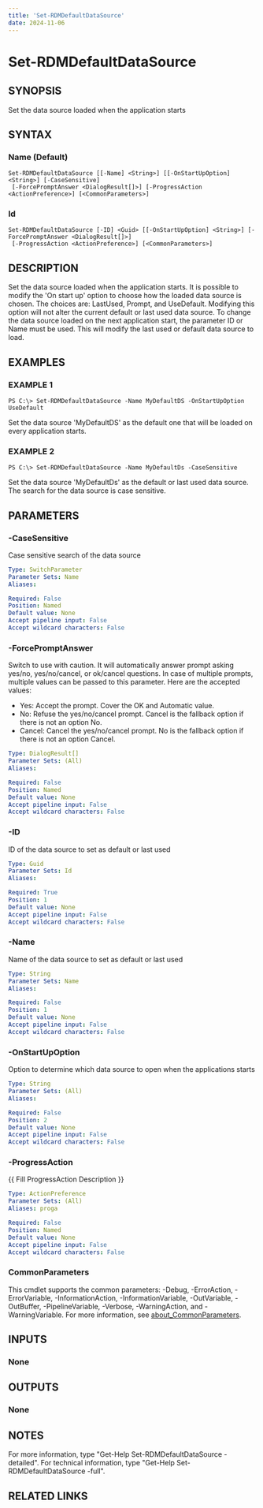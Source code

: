 ```yaml
---
title: 'Set-RDMDefaultDataSource'
date: 2024-11-06
---
```



# Set-RDMDefaultDataSource

## SYNOPSIS
Set the data source loaded when the application starts

## SYNTAX

### Name (Default)
```
Set-RDMDefaultDataSource [[-Name] <String>] [[-OnStartUpOption] <String>] [-CaseSensitive]
 [-ForcePromptAnswer <DialogResult[]>] [-ProgressAction <ActionPreference>] [<CommonParameters>]
```

### Id
```
Set-RDMDefaultDataSource [-ID] <Guid> [[-OnStartUpOption] <String>] [-ForcePromptAnswer <DialogResult[]>]
 [-ProgressAction <ActionPreference>] [<CommonParameters>]
```

## DESCRIPTION
Set the data source loaded when the application starts.
It is possible to modify the 'On start up' option to choose how the loaded data source is chosen.
The choices are: LastUsed, Prompt, and UseDefault.
Modifying this option will not alter the current default or last used data source.
To change the data source loaded on the next application start, the parameter ID or Name must be used.
This will modify the last used or default data source to load.

## EXAMPLES

### EXAMPLE 1
```
PS C:\> Set-RDMDefaultDataSource -Name MyDefaultDS -OnStartUpOption UseDefault
```

Set the data source 'MyDefaultDS' as the default one that will be loaded on every application starts.

### EXAMPLE 2
```
PS C:\> Set-RDMDefaultDataSource -Name MyDefaultDs -CaseSensitive
```

Set the data source 'MyDefaultDs' as the default or last used data source.
The search for the data source is case sensitive.

## PARAMETERS

### -CaseSensitive
Case sensitive search of the data source

```yaml
Type: SwitchParameter
Parameter Sets: Name
Aliases:

Required: False
Position: Named
Default value: None
Accept pipeline input: False
Accept wildcard characters: False
```

### -ForcePromptAnswer
Switch to use with caution.
It will automatically answer prompt asking yes/no, yes/no/cancel, or ok/cancel questions.
In case of multiple prompts, multiple values can be passed to this parameter.
Here are the accepted values:
- Yes: Accept the prompt.
Cover the OK and Automatic value.
- No: Refuse the yes/no/cancel prompt.
Cancel is the fallback option if there is not an option No.
- Cancel: Cancel the yes/no/cancel prompt.
No is the fallback option if there is not an option Cancel.

```yaml
Type: DialogResult[]
Parameter Sets: (All)
Aliases:

Required: False
Position: Named
Default value: None
Accept pipeline input: False
Accept wildcard characters: False
```

### -ID
ID of the data source to set as default or last used

```yaml
Type: Guid
Parameter Sets: Id
Aliases:

Required: True
Position: 1
Default value: None
Accept pipeline input: False
Accept wildcard characters: False
```

### -Name
Name of the data source to set as default or last used

```yaml
Type: String
Parameter Sets: Name
Aliases:

Required: False
Position: 1
Default value: None
Accept pipeline input: False
Accept wildcard characters: False
```

### -OnStartUpOption
Option to determine which data source to open when the applications starts

```yaml
Type: String
Parameter Sets: (All)
Aliases:

Required: False
Position: 2
Default value: None
Accept pipeline input: False
Accept wildcard characters: False
```

### -ProgressAction
{{ Fill ProgressAction Description }}

```yaml
Type: ActionPreference
Parameter Sets: (All)
Aliases: proga

Required: False
Position: Named
Default value: None
Accept pipeline input: False
Accept wildcard characters: False
```

### CommonParameters
This cmdlet supports the common parameters: -Debug, -ErrorAction, -ErrorVariable, -InformationAction, -InformationVariable, -OutVariable, -OutBuffer, -PipelineVariable, -Verbose, -WarningAction, and -WarningVariable. For more information, see [about_CommonParameters](http://go.microsoft.com/fwlink/?LinkID=113216).

## INPUTS

### None
## OUTPUTS

### None
## NOTES
For more information, type "Get-Help Set-RDMDefaultDataSource -detailed".
For technical information, type "Get-Help Set-RDMDefaultDataSource -full".

## RELATED LINKS

